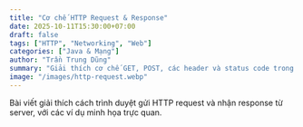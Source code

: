 ```yaml
---
title: "Cơ chế HTTP Request & Response"
date: 2025-10-11T15:30:00+07:00
draft: false
tags: ["HTTP", "Networking", "Web"]
categories: ["Java & Mạng"]
author: "Trần Trung Dũng"
summary: "Giải thích cơ chế GET, POST, các header và status code trong HTTP."
image: "/images/http-request.webp"
---
```

Bài viết giải thích cách trình duyệt gửi HTTP request và nhận response từ server, với các ví dụ minh họa trực quan.
